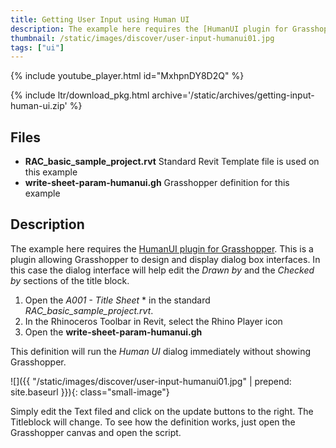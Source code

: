 ```yaml
---
title: Getting User Input using Human UI
description: The example here requires the [HumanUI plugin for Grasshopper](https://www.food4rhino.com/app/human-ui). This is a plugin allowing Grasshopper to design and display dialog box interfaces. In this case the dialog interface will help edit the *Drawn by* and the *Checked by* sections of the title block
thumbnail: /static/images/discover/user-input-humanui01.jpg
tags: ["ui"]
---
```


<!-- intro video -->
{% include youtube_player.html id="MxhpnDY8D2Q" %}


{% include ltr/download_pkg.html archive='/static/archives/getting-input-human-ui.zip' %}


## Files

- **RAC_basic_sample_project.rvt** Standard Revit Template file is used on this example
- **write-sheet-param-humanui.gh** Grasshopper definition for this example

## Description

The example here requires the [HumanUI plugin for Grasshopper](https://www.food4rhino.com/app/human-ui). This is a plugin allowing Grasshopper to design and display dialog box interfaces. In this case the dialog interface will help edit the *Drawn by* and the *Checked by* sections of the title block.

1. Open the *A001 - Title Sheet* * in the standard *RAC_basic_sample_project.rvt*.
2. In the Rhinoceros Toolbar in Revit, select the Rhino Player icon
3. Open the **write-sheet-param-humanui.gh**

This definition will run the *Human UI* dialog immediately without showing Grasshopper.

![]({{ "/static/images/discover/user-input-humanui01.jpg" | prepend: site.baseurl }}){: class="small-image"}

Simply edit the Text filed and click on the update buttons to the right. The Titleblock will change. To see how the definition works, just open the Grasshopper canvas and open the script.

